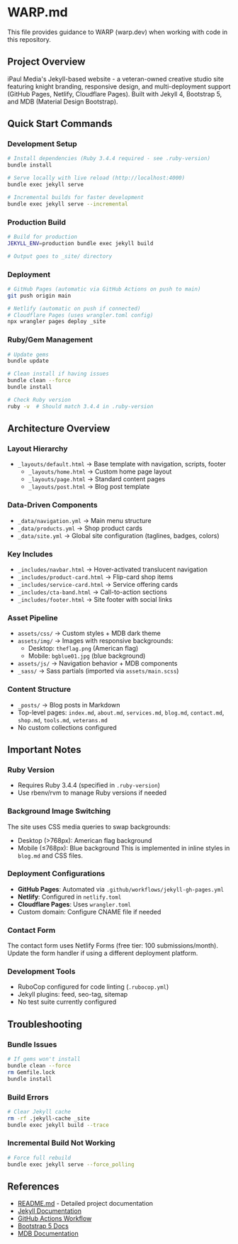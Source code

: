 # WARP.md
<!-- markdownlint-disable -->

This file provides guidance to WARP (warp.dev) when working with code in this repository.

## Project Overview

iPaul Media's Jekyll-based website - a veteran-owned creative studio site featuring knight branding, responsive design, and multi-deployment support (GitHub Pages, Netlify, Cloudflare Pages). Built with Jekyll 4, Bootstrap 5, and MDB (Material Design Bootstrap).

## Quick Start Commands

### Development Setup
```bash
# Install dependencies (Ruby 3.4.4 required - see .ruby-version)
bundle install

# Serve locally with live reload (http://localhost:4000)
bundle exec jekyll serve

# Incremental builds for faster development
bundle exec jekyll serve --incremental
```

### Production Build
```bash
# Build for production
JEKYLL_ENV=production bundle exec jekyll build

# Output goes to _site/ directory
```

### Deployment
```bash
# GitHub Pages (automatic via GitHub Actions on push to main)
git push origin main

# Netlify (automatic on push if connected)
# Cloudflare Pages (uses wrangler.toml config)
npx wrangler pages deploy _site
```

### Ruby/Gem Management
```bash
# Update gems
bundle update

# Clean install if having issues
bundle clean --force
bundle install

# Check Ruby version
ruby -v  # Should match 3.4.4 in .ruby-version
```

## Architecture Overview

### Layout Hierarchy
- `_layouts/default.html` → Base template with navigation, scripts, footer
  - `_layouts/home.html` → Custom home page layout  
  - `_layouts/page.html` → Standard content pages
  - `_layouts/post.html` → Blog post template

### Data-Driven Components
- `_data/navigation.yml` → Main menu structure
- `_data/products.yml` → Shop product cards
- `_data/site.yml` → Global site configuration (taglines, badges, colors)

### Key Includes
- `_includes/navbar.html` → Hover-activated translucent navigation
- `_includes/product-card.html` → Flip-card shop items
- `_includes/service-card.html` → Service offering cards
- `_includes/cta-band.html` → Call-to-action sections
- `_includes/footer.html` → Site footer with social links

### Asset Pipeline
- `assets/css/` → Custom styles + MDB dark theme
- `assets/img/` → Images with responsive backgrounds:
  - Desktop: `theflag.png` (American flag)
  - Mobile: `bgblue01.jpg` (blue background)
- `assets/js/` → Navigation behavior + MDB components
- `_sass/` → Sass partials (imported via `assets/main.scss`)

### Content Structure
- `_posts/` → Blog posts in Markdown
- Top-level pages: `index.md`, `about.md`, `services.md`, `blog.md`, `contact.md`, `shop.md`, `tools.md`, `veterans.md`
- No custom collections configured

## Important Notes

### Ruby Version
- Requires Ruby 3.4.4 (specified in `.ruby-version`)
- Use rbenv/rvm to manage Ruby versions if needed

### Background Image Switching
The site uses CSS media queries to swap backgrounds:
- Desktop (>768px): American flag background
- Mobile (≤768px): Blue background
This is implemented in inline styles in `blog.md` and CSS files.

### Deployment Configurations
- **GitHub Pages**: Automated via `.github/workflows/jekyll-gh-pages.yml`
- **Netlify**: Configured in `netlify.toml`
- **Cloudflare Pages**: Uses `wrangler.toml`
- Custom domain: Configure CNAME file if needed

### Contact Form
The contact form uses Netlify Forms (free tier: 100 submissions/month). Update the form handler if using a different deployment platform.

### Development Tools
- RuboCop configured for code linting (`.rubocop.yml`)
- Jekyll plugins: feed, seo-tag, sitemap
- No test suite currently configured

## Troubleshooting

### Bundle Issues
```bash
# If gems won't install
bundle clean --force
rm Gemfile.lock
bundle install
```

### Build Errors
```bash
# Clear Jekyll cache
rm -rf .jekyll-cache _site
bundle exec jekyll build --trace
```

### Incremental Build Not Working
```bash
# Force full rebuild
bundle exec jekyll serve --force_polling
```

## References

- [README.md](README.md) - Detailed project documentation
- [Jekyll Documentation](https://jekyllrb.com/docs/)
- [GitHub Actions Workflow](.github/workflows/jekyll-gh-pages.yml)
- [Bootstrap 5 Docs](https://getbootstrap.com/docs/5.0/)
- [MDB Documentation](https://mdbootstrap.com/docs/standard/)
